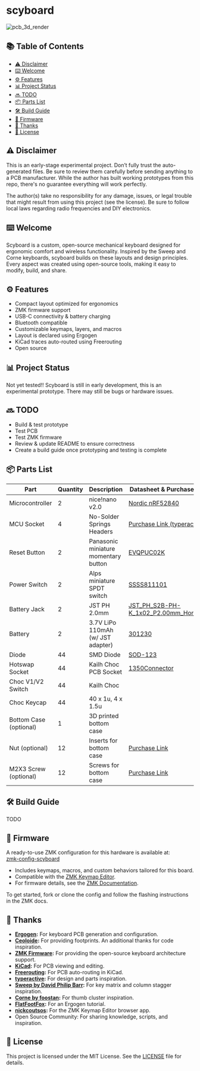 # scyboard

![pcb_3d_render](https://github.com/user-attachments/assets/bfab142d-bc1a-432d-a56b-56626b2dfd26)

## 📚 Table of Contents

- [⚠️ Disclaimer](#-disclaimer)
- [⌨️ Welcome](#-welcome)
- [⚙️ Features](#-features)
- [📊 Project Status](#-project-status)
- [🔜 TODO](#-todo)
- [📦 Parts List](#-parts-list)
- [🛠️ Build Guide](#-build-guide)
- [💾 Firmware](#-firmware)
- [🙏 Thanks](#-thanks)
- [📄 License](#-license)

## ⚠️ Disclaimer

This is an early-stage experimental project. Don’t fully trust the auto-generated files. Be sure to review them carefully before sending anything to a PCB manufacturer. While the author has built working prototypes from this repo, there's no guarantee everything will work perfectly.

The author(s) take no responsibility for any damage, issues, or legal trouble that might result from using this project (see the license). Be sure to follow local laws regarding radio frequencies and DIY electronics.

## ⌨️ Welcome

Scyboard is a custom, open-source mechanical keyboard designed for ergonomic comfort and wireless functionality. Inspired by the Sweep and Corne keyboards, scyboard builds on these layouts and design principles. Every aspect was created using open-source tools, making it easy to modify, build, and share.

## ⚙️ Features

- Compact layout optimized for ergonomics
- ZMK firmware support
- USB-C connectivity & battery charging
- Bluetooth compatible
- Customizable keymaps, layers, and macros
- Layout is declared using Ergogen
- KiCad traces auto-routed using Freerouting
- Open source

## 📊 Project Status

Not yet tested!! Scyboard is still in early development, this is an experimental prototype. There may still be bugs or hardware issues.

## 🔜 TODO

- Build & test prototype
- Test PCB
- Test ZMK firmware
- Review & update README to ensure correctness
- Create a build guide once prototyping and testing is complete

## 📦 Parts List

| Part                    | Quantity | Description                          | Datasheet & Purchase Links                                                                                           |
|-------------------------|----------|--------------------------------------|----------------------------------------------------------------------------------------------------------------------|
| Microcontroller         |    2     | nice!nano v2.0                       | [Nordic nRF52840](https://nicekeyboards.com/nice-nano)                                                               |
| MCU Socket              |    4     | No-Solder Springs Headers            | [Purchase Link (typeractive)](https://typeractive.xyz/products/no-solder-spring-headers?variant=47196312502503)      |
| Reset Button            |    2     | Panasonic miniature momentary button | [EVQPUC02K](https://cdn.shopify.com/s/files/1/0618/5674/3655/files/PANASONIC-EVQPUC02K.pdf)                          |
| Power Switch            |    2     | Alps miniature SPDT switch           | [SSSS811101](https://cdn.shopify.com/s/files/1/0618/5674/3655/files/ALPS-SSSS811101.pdf)                             |
| Battery Jack            |    2     | JST PH 2.0mm                         | [JST_PH_S2B-PH-K_1x02_P2.00mm_Horizontal](http://www.jst-mfg.com/product/pdf/eng/ePH.pdf)                            |
| Battery                 |    2     | 3.7V LiPo 110mAh (w/ JST adapter)    | [301230](https://www.ufinebattery.com/images/upload/ufx0509-08-3-7v-75mah-lithium-ion-battery-product-datasheet.pdf) |
| Diode                   |    44    | SMD Diode                            | [SOD-123](https://www.onsemi.com/download/data-sheet/pdf/mmsd301t1-d.pdf)                                            |
| Hotswap Socket          |    44    | Kailh Choc PCB Socket                | [1350Connector](https://www.kailhswitch.com/Content/upload/pdf/202115927/CPG135001S30-data-sheet.pdf?rnd=943)        |
| Choc V1/V2 Switch       |    44    | Kailh Choc                           |                                                                                                                      |
| Choc Keycap             |    44    | 40 x 1u, 4 x 1.5u                    |                                                                                                                      |
| Bottom Case (optional)  |    1     | 3D printed bottom case               |                                                                                                                      |
| Nut  (optional)         |    12    | Inserts for bottom case              | [Purchase Link](https://www.amazon.com/dp/B07LBQFNQD?th=1)                                                           |
| M2X3 Screw  (optional)  |    12    | Screws for bottom case               | [Purchase Link](https://www.amazon.com/gp/product/B01FTI8TM8/)                                                       |

## 🛠️ Build Guide

TODO

## 💾 Firmware

A ready-to-use ZMK configuration for this hardware is available at:  
[zmk-config-scyboard](https://github.com/Scybin/zmk-config-scyboard)

- Includes keymaps, macros, and custom behaviors tailored for this board.
- Compatible with the [ZMK Keymap Editor](https://nickcoutsos.github.io/keymap-editor/).
- For firmware details, see the [ZMK Documentation](https://zmk.dev/docs/).

To get started, fork or clone the config and follow the flashing instructions in the ZMK docs.

## 🙏 Thanks

- **[Ergogen](https://docs.ergogen.xyz/):** For keyboard PCB generation and configuration.
- **[Ceoloide](https://github.com/ceoloide/ergogen-footprints):** For providing footprints. An additional thanks for code inspiration.
- **[ZMK Firmware](https://zmk.dev/):** For providing the open-source keyboard architecture support.
- **[KiCad](https://www.kicad.org/):** For PCB viewing and editing.
- **[Freerouting](https://www.freerouting.app/):** For PCB auto-routing in KiCad.
- **[typeractive](https://typeractive.xyz/):** For design and parts inspiration.
- **[Sweep by David Philip Barr](https://github.com/davidphilipbarr/Sweep):** For key matrix and column stagger inspiration.
- **[Corne by foostan](https://github.com/foostan/crkbd):** For thumb cluster inspiration.
- **[FlatFootFox](https://flatfootfox.com/ergogen-introduction/):** For an Ergogen tutorial.
- **[nickcoutsos](https://nickcoutsos.github.io/keymap-editor/):** For the ZMK Keymap Editor browser app.
- Open Source Community: For sharing knowledge, scripts, and inspiration.

## 📄 License

This project is licensed under the MIT License. See the [LICENSE](LICENSE.txt) file for details.
